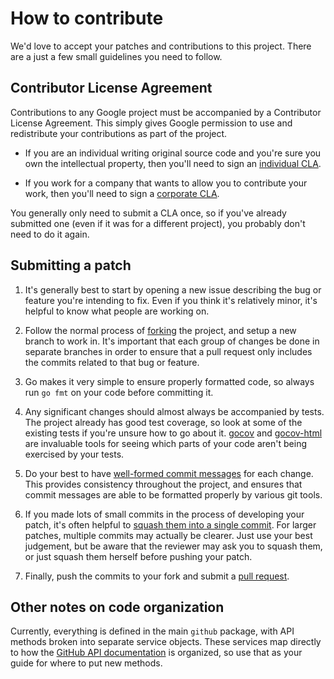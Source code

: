 # How to contribute #

We'd love to accept your patches and contributions to this project.  There are
a just a few small guidelines you need to follow.


## Contributor License Agreement ##

Contributions to any Google project must be accompanied by a Contributor
License Agreement.  This simply gives Google permission to use and redistribute
your contributions as part of the project.

  * If you are an individual writing original source code and you're sure you
    own the intellectual property, then you'll need to sign an [individual
    CLA][].

  * If you work for a company that wants to allow you to contribute your work,
    then you'll need to sign a [corporate CLA][].

You generally only need to submit a CLA once, so if you've already submitted
one (even if it was for a different project), you probably don't need to do it
again.

[individual CLA]: https://developers.google.com/open-source/cla/individual
[corporate CLA]: https://developers.google.com/open-source/cla/corporate


## Submitting a patch ##

  1. It's generally best to start by opening a new issue describing the bug or
     feature you're intending to fix.  Even if you think it's relatively minor,
     it's helpful to know what people are working on.

  1. Follow the normal process of [forking][] the project, and setup a new
     branch to work in.  It's important that each group of changes be done in
     separate branches in order to ensure that a pull request only includes the
     commits related to that bug or feature.

  1. Go makes it very simple to ensure properly formatted code, so always run
     `go fmt` on your code before committing it.

  1. Any significant changes should almost always be accompanied by tests.  The
     project already has good test coverage, so look at some of the existing
     tests if you're unsure how to go about it.  [gocov][] and [gocov-html][]
     are invaluable tools for seeing which parts of your code aren't being
     exercised by your tests.

  1. Do your best to have [well-formed commit messages][] for each change.
     This provides consistency throughout the project, and ensures that commit
     messages are able to be formatted properly by various git tools.

  1. If you made lots of small commits in the process of developing your patch,
     it's often helpful to [squash them into a single commit][squash].  For
     larger patches, multiple commits may actually be clearer.  Just use your
     best judgement, but be aware that the reviewer may ask you to squash them,
     or just squash them herself before pushing your patch.

  1. Finally, push the commits to your fork and submit a [pull request][].

[forking]: https://help.github.com/articles/fork-a-repo
[gocov]: https://github.com/axw/gocov
[gocov-html]: https://github.com/matm/gocov-html
[well-formed commit messages]: http://tbaggery.com/2008/04/19/a-note-about-git-commit-messages.html
[squash]: http://git-scm.com/book/en/Git-Tools-Rewriting-History#Squashing-Commits
[pull request]: https://help.github.com/articles/creating-a-pull-request


## Other notes on code organization ##

Currently, everything is defined in the main `github` package, with API methods
broken into separate service objects.  These services map directly to how
the [GitHub API documentation][] is organized, so use that as your guide for
where to put new methods.

[GitHub API documentation]: http://developer.github.com/v3/
